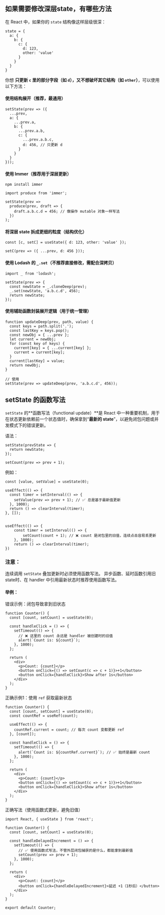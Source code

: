 

## 如果需要修改深层state，有哪些方法

在 React 中，如果你的 `state` 结构像这样层级很深：

```
state = {
  a: {
    b: {
      c: {
        d: 123,
        other: 'value'
      }
    }
  }
}
```

你想 **只更新 `c` 里的部分字段（如 `d`），又不想破坏其它结构（如 `other`）**，可以使用以下方法：

####  使用结构展开（推荐，最通用）

```
setState(prev => ({
  ...prev,
  a: {
    ...prev.a,
    b: {
      ...prev.a.b,
      c: {
        ...prev.a.b.c,
        d: 456, // 只更新 d
      }
    }
  }
}));

```

#### 使用 Immer（推荐用于深层更新）

```
npm install immer
```

```
import produce from 'immer';

setState(prev =>
  produce(prev, draft => {
    draft.a.b.c.d = 456; // 像操作 mutable 对象一样写法
  })
);
```

#### 将深层 state 拆成更细的粒度（结构优化）

```
const [c, setC] = useState({ d: 123, other: 'value' });

setC(prev => ({ ...prev, d: 456 }));
```

#### 使用 Lodash 的 `_.set`（不推荐直接修改，需配合深拷贝）

```
import _ from 'lodash';

setState(prev => {
  const newState = _.cloneDeep(prev);
  _.set(newState, 'a.b.c.d', 456);
  return newState;
});
```

#### 使用辅助函数封装展开逻辑（用于统一管理）

```
function updateDeep(prev, path, value) {
  const keys = path.split('.');
  const lastKey = keys.pop();
  const newObj = { ...prev };
  let current = newObj;
  for (const key of keys) {
    current[key] = { ...current[key] };
    current = current[key];
  }
  current[lastKey] = value;
  return newObj;
}

// 使用
setState(prev => updateDeep(prev, 'a.b.c.d', 456));
```

## setState 的函数写法

`setState` 的**函数写法（functional update）**是 React 中一种重要机制，用于在状态更新依赖前一个状态值时，确保拿到“**最新的 state**”，以避免闭包问题或并发模式下的错误更新。

语法：

```
setState(prevState => {
  return newState;
});

setCount(prev => prev + 1);
```

例如：

```
const [value, setValue] = useState(0);

useEffect(() => {
  const timer = setInterval(() => {
    setValue(prev => prev + 1); // ✅ 总是基于最新值更新
  }, 1000);
  return () => clearInterval(timer);
}, []);


useEffect(() => {
	const timer = setInterval(() => {
	    setCount(count + 1); // ❌ count 是闭包里的旧值，连续点击容易丢更新
	}, 1000);
	return () => clearInterval(timer);
})

```


### 注意：

连续调用 `setState` 叠加更新时必须使用函数写法。
异步函数、延时函数引用旧 state时、在 handler 中引用最新状态时推荐使用函数写法。

#### 举例：

错误示例：闭包导致拿到旧状态

```
function Counter() {
  const [count, setCount] = useState(0);

  const handleClick = () => {
    setTimeout(() => {
      // ❌ 这里的 count 永远是 handler 被创建时的旧值
      alert(`Count is: ${count}`);
    }, 1000);
  };

  return (
    <div>
      <p>Count: {count}</p>
      <button onClick={() => setCount(c => c + 1)}>+1</button>
      <button onClick={handleClick}>Show after 1s</button>
    </div>
  );
}
```

正确示例1：使用 `ref` 获取最新状态

```
function Counter() {
  const [count, setCount] = useState(0);
  const countRef = useRef(count);

  useEffect(() => {
    countRef.current = count; // 每次 count 变都更新 ref
  }, [count]);

  const handleClick = () => {
    setTimeout(() => {
      alert(`Count is: ${countRef.current}`); // ✅ 始终是最新 count
    }, 1000);
  };

  return (
    <div>
      <p>Count: {count}</p>
      <button onClick={() => setCount(c => c + 1)}>+1</button>
      <button onClick={handleClick}>Show after 1s</button>
    </div>
  );
}
```

正确写法（使用函数式更新，避免旧值）

```
import React, { useState } from 'react';

function Counter() {
  const [count, setCount] = useState(0);

  const handleDelayedIncrement = () => {
    setTimeout(() => {
      // ✅ 使用函数式写法，不管外层闭包捕获的是什么，都能拿到最新值
      setCount(prev => prev + 1);
    }, 1000);
  };

  return (
    <div>
      <p>Count: {count}</p>
      <button onClick={handleDelayedIncrement}>延迟 +1（1秒后）</button>
    </div>
  );
}

export default Counter;

```